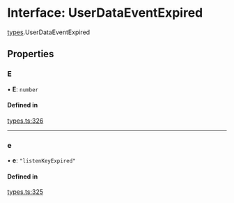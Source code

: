 # Interface: UserDataEventExpired

[types](../modules/types.md).UserDataEventExpired

## Properties

### E

• **E**: `number`

#### Defined in

[types.ts:326](https://github.com/Altamoon/altamoon/blob/2fc04da/app/api/types.ts#L326)

___

### e

• **e**: ``"listenKeyExpired"``

#### Defined in

[types.ts:325](https://github.com/Altamoon/altamoon/blob/2fc04da/app/api/types.ts#L325)
